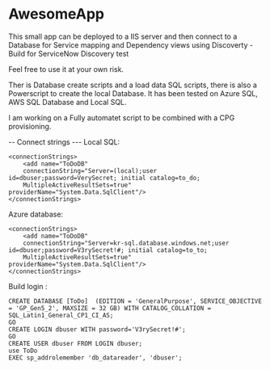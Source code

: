# AwesomeApp
This small app can be deployed to a IIS server and then connect to a Database for Service mapping and Dependency views using Discoverty - Build for ServiceNow Discovery test

Feel free to use it at your own risk. 

Ther is Database create scripts and a load data SQL scripts, there is also a Powerscript to create the local Database.
It has been tested on Azure SQL, AWS SQL Database and Local SQL.

I am working on a Fully automatet script to be combined with a CPG provisioning.

-- Connect strings --- 
Local SQL:

    <connectionStrings>
        <add name="ToDoDB"
        connectionString="Server=(local);user id=dbuser;password=VerySecret; initial catalog=to_do; 
        MultipleActiveResultSets=true" providerName="System.Data.SqlClient"/>
    </connectionStrings>

 Azure database:

    <connectionStrings>
        <add name="ToDoDB"
        connectionString="Server=kr-sql.database.windows.net;user id=dbuser;password=V3rySecret!#; initial catalog=to_to; 
        MultipleActiveResultSets=true" providerName="System.Data.SqlClient"/>
    </connectionStrings>

 Build login :

    CREATE DATABASE [ToDo]  (EDITION = 'GeneralPurpose', SERVICE_OBJECTIVE = 'GP_Gen5_2', MAXSIZE = 32 GB) WITH CATALOG_COLLATION = SQL_Latin1_General_CP1_CI_AS;
    GO
    CREATE LOGIN dbuser WITH password='V3rySecret!#';
    GO
    CREATE USER dbuser FROM LOGIN dbuser;
    use ToDo
    EXEC sp_addrolemember 'db_datareader', 'dbuser';
